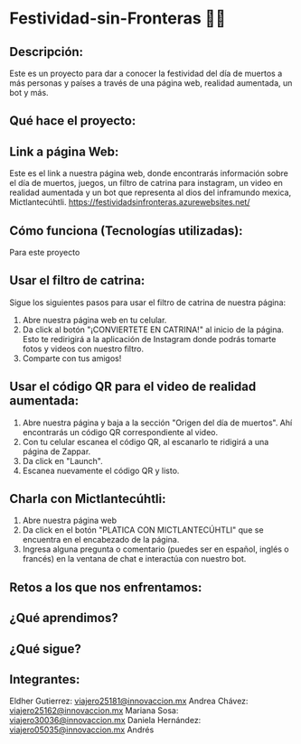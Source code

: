 # Festividad-sin-Fronteras 🎇🎉

## Descripción:
Este es un proyecto para dar a conocer la festividad del día de muertos a más personas y países a través de una página web, realidad aumentada, un bot y más.

## Qué hace el proyecto:


## Link a página Web:
Este es el link a nuestra página web, donde encontrarás información sobre el día de muertos, juegos, un filtro de catrina para instagram, un video en realidad aumentada y un bot que representa al dios del inframundo mexica, Mictlantecúhtli.
https://festividadsinfronteras.azurewebsites.net/

## Cómo funciona (Tecnologías utilizadas):
Para este proyecto 

## Usar el filtro de catrina:
Sigue los siguientes pasos para usar el filtro de catrina de nuestra página:
  1.  Abre nuestra página web en tu celular.
  2.  Da click al botón "¡CONVIERTETE EN CATRINA!" al inicio de la página. Esto te redirigirá a la aplicación de Instagram donde podrás tomarte fotos y videos con nuestro filtro.
  3.  Comparte  con tus amigos!
  
## Usar el código QR para el video de realidad aumentada:
  1.  Abre nuestra página y baja a la sección "Origen del día de muertos". Ahí encontrarás un código QR correspondiente al video.
  2.  Con tu celular escanea el código QR, al escanarlo te ridigirá a una página de Zappar.
  3.  Da click en "Launch".
  4.  Escanea nuevamente el código QR y listo.

## Charla con Mictlantecúhtli:
  1.  Abre nuestra página web 
  2.  Da click en el botón "PLATICA CON MICTLANTECÚHTLI" que se encuentra en el encabezado de la página.
  3.  Ingresa alguna pregunta o comentario (puedes ser en español, inglés o francés) en la ventana de chat e interactúa con nuestro bot.
  
## Retos a los que nos enfrentamos:  


## ¿Qué aprendimos?


## ¿Qué sigue?


## Integrantes:
  Eldher Gutierrez: viajero25181@innovaccion.mx
  Andrea Chávez: viajero25162@innovaccion.mx
  Mariana Sosa: viajero30036@innovaccion.mx
  Daniela Hernández: viajero05035@innovaccion.mx
  Andrés 
  
